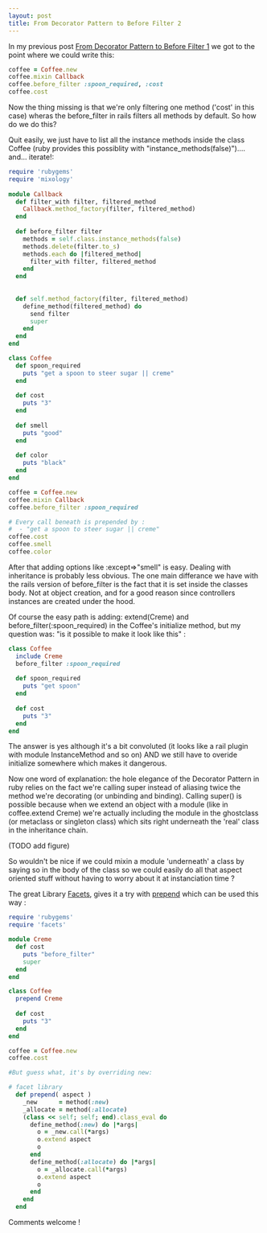 ```yaml
---
layout: post
title: From Decorator Pattern to Before Filter 2
---
```


In my previous post <a href="http://ruby.simapse.com/2008/09/from-decorator-pattern-to-before-filter.html">From Decorator Pattern to Before Filter 1</a> we got to the point where we could write this: 

``` ruby
coffee = Coffee.new
coffee.mixin Callback
coffee.before_filter :spoon_required, :cost
coffee.cost
``` 

Now the thing missing is that we're only filtering one method ('cost' in this case) wheras the before_filter in rails filters all methods by default. So how do we do this? 

Quit easily, we just have to list all the instance methods inside the class Coffee (ruby provides this possiblity with "instance_methods(false)").... and... iterate!:

``` ruby
require 'rubygems'
require 'mixology'
 
module Callback
  def filter_with filter, filtered_method
    Callback.method_factory(filter, filtered_method)
  end
  
  def before_filter filter
    methods = self.class.instance_methods(false)
    methods.delete(filter.to_s)
    methods.each do |filtered_method|
      filter_with filter, filtered_method
    end
  end
    
  
  def self.method_factory(filter, filtered_method)
    define_method(filtered_method) do
      send filter
      super
    end
  end
end

class Coffee
  def spoon_required
    puts "get a spoon to steer sugar || creme"
  end
  
  def cost
    puts "3"
  end
  
  def smell
    puts "good"
  end
  
  def color
    puts "black"
  end
end

coffee = Coffee.new
coffee.mixin Callback
coffee.before_filter :spoon_required

# Every call beneath is prepended by :
#  - "get a spoon to steer sugar || creme" 
coffee.cost
coffee.smell
coffee.color
``` 

After that adding options like :except=>"smell" is easy. Dealing with inheritance is probably less obvious. The one main differance we have with the rails version of before_filter is the fact that it is set inside the classes body. Not at object creation, and for a good reason since controllers instances are created under the hood.

Of course the easy path is adding: extend(Creme) and before_filter(:spoon_required) in the Coffee's initialize method, but my question was: "is it possible to make it look like this" : 

``` ruby
class Coffee
  include Creme
  before_filter :spoon_required
  
  def spoon_required
    puts "get spoon"
  end
  
  def cost
    puts "3"
  end
end
``` 


The answer is yes although it's a bit convoluted (it looks like a rail plugin with module InstanceMethod and so on)  AND we still have to overide initialize somewhere which makes it dangerous.

Now one word of explanation: the hole elegance of the Decorator Pattern in ruby relies on the fact we're calling super instead of aliasing twice the method we're decorating (or unbinding and binding). Calling super() is possible because when we extend an object with a module (like in coffee.extend Creme) we're actually including the module in the ghostclass (or metaclass or singleton class) which sits right underneath the 'real' class in the inheritance chain.

(TODO add figure)

So wouldn't be nice if we could mixin a module 'underneath' a class by saying so in the body of the class so we could easily do all that aspect oriented stuff without having to worry about it at instanciation time ?

The great Library <a href="http://facets.rubyforge.org/">Facets</a>, gives it a try with <a href="http://facets.rubyforge.org/doc/api/core/classes/Class.html#M000192">prepend</a> which can be used this way :

``` ruby
require 'rubygems'
require 'facets'

module Creme  
  def cost
    puts "before_filter"
    super
  end
end

class Coffee
  prepend Creme
  
  def cost
    puts "3"
  end
end

coffee = Coffee.new
coffee.cost

#But guess what, it's by overriding new:

# facet library
  def prepend( aspect )
    _new      = method(:new)
    _allocate = method(:allocate)
    (class << self; self; end).class_eval do
      define_method(:new) do |*args|
        o = _new.call(*args)
        o.extend aspect
        o
      end
      define_method(:allocate) do |*args|
        o = _allocate.call(*args)
        o.extend aspect
        o
      end
    end
  end
  ``` 

Comments welcome !
